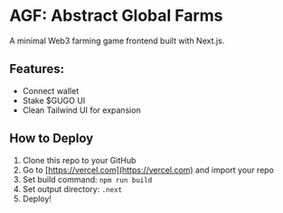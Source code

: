 # AGF: Abstract Global Farms

A minimal Web3 farming game frontend built with Next.js.

## Features:
- Connect wallet
- Stake $GUGO UI
- Clean Tailwind UI for expansion

## How to Deploy
1. Clone this repo to your GitHub
2. Go to [https://vercel.com](https://vercel.com) and import your repo
3. Set build command: `npm run build`
4. Set output directory: `.next`
5. Deploy!
